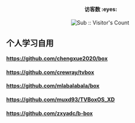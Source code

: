 <h4 align="center">访客数 :eyes:</h4>

<p align="center">
<img  src="https://profile-counter.glitch.me/DCTVBox_Actions/count.svg" alt="Sub :: Visitor's Count" />
 <img width=0 height=0 src="https://profile-counter.glitch.me/wwz09/count.svg" alt="wwz09:: Visitor's Count" />
</p>


## 个人学习自用
#### https://github.com/chengxue2020/box
#### https://github.com/crewray/tvbox
#### https://github.com/mlabalabala/box
#### https://github.com/muxd93/TVBoxOS_XD
#### https://github.com/zxyadc/b-box
